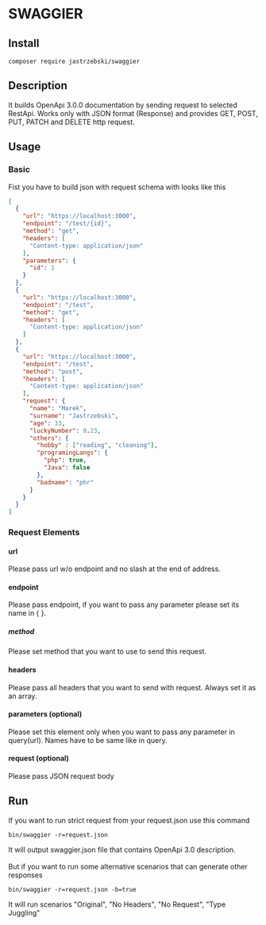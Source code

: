 # SWAGGIER
## Install
```shell
composer require jastrzebski/swaggier
```
## Description
It builds OpenApi 3.0.0 documentation by sending request to selected RestApi.
Works only with JSON format (Response) and provides GET, POST, PUT, PATCH and DELETE http request.

## Usage
### Basic
Fist you have to build json with request schema with looks like this
```JSON
[
  {
    "url": "https://localhost:3000",
    "endpoint": "/test/{id}",
    "method": "get",
    "headers": [
      "Content-type: application/json"
    ],
    "parameters": {
      "id": 1
    }
  },
  {
    "url": "https://localhost:3000",
    "endpoint": "/test",
    "method": "get",
    "headers": [
      "Content-type: application/json"
    ]
  },
  {
    "url": "https://localhost:3000",
    "endpoint": "/test",
    "method": "post",
    "headers": [
      "Content-type: application/json"
    ],
    "request": {
      "name": "Marek",
      "surname": "Jastrzebski",
      "age": 33,
      "luckyNumber": 0.23,
      "others": {
        "hobby" : ["reading", "cleaning"],
        "programingLangs": {
          "php": true,
          "Java": false
        },
        "badname": "phr"
      }
    }
  }
]
```
### Request Elements

#### url
Please pass url w/o endpoint and no slash at the end of address.
#### endpoint
Please pass endpoint, if you want to pass any parameter please set its name in { }.
##### method
Please set method that you want to use to send this request.
#### headers
Please pass all headers that you want to send with request. Always set it as an array.
#### parameters (optional)
Please set this element only when you want to pass any parameter in query(url). Names have to be same like in query.
#### request (optional)
Please pass JSON request body 

## Run
If you want to run strict request from your request.json use this command
```shell
bin/swaggier -r=request.json
```
It will output swaggier.json file that contains OpenApi 3.0 description.
<br></br>
But if you want to run some alternative scenarios that can generate other responses
```shell
bin/swaggier -r=request.json -b=true
```

It will run scenarios "Original", "No Headers", "No Request", "Type Juggling"

